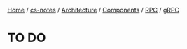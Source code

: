 [Home](https://mengxianbin.github.io) /
[cs-notes](https://mengxianbin.github.io/cs-notes/site) /
[Architecture](https://mengxianbin.github.io/cs-notes/site/Architecture) /
[Components](https://mengxianbin.github.io/cs-notes/site/Architecture/Components) /
[RPC](https://mengxianbin.github.io/cs-notes/site/Architecture/Components/RPC) /
[gRPC](https://mengxianbin.github.io/cs-notes/site/Architecture/Components/RPC/gRPC)

# TO DO
